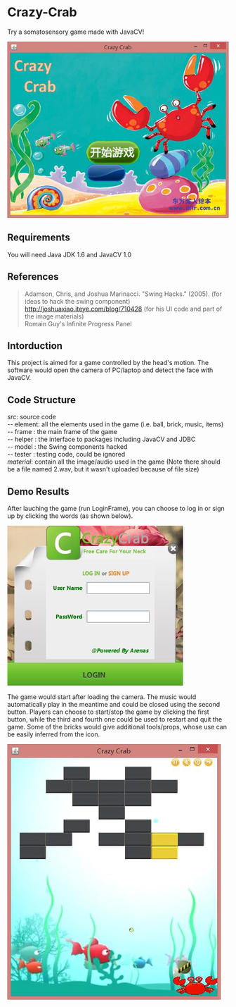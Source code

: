 # Crazy-Crab
Try a somatosensory game made with JavaCV!

![Alt text](/imgs/game.jpg)

## Requirements
You will need Java JDK 1.6 and JavaCV 1.0
## References
> Adamson, Chris, and Joshua Marinacci. "Swing Hacks." (2005). (for ideas to hack the swing component)  
> http://joshuaxiao.iteye.com/blog/710428 (for his UI code and part of the image materials)  
> Romain Guy's Infinite Progress Panel
## Intorduction
This project is aimed for a game controlled by the head's motion. The software would open the camera of PC/laptop and detect the face with JavaCV.
## Code Structure
*src*: source code  
-- element: all the elements used in the game (i.e. ball, brick, music, items)  
-- frame : the main frame of the game  
-- helper : the interface to packages including JavaCV and JDBC  
-- model : the Swing components hacked  
-- tester : testing code, could be ignored  
*material*: contain all the image/audio used in the game (Note there should be a file named 2.wav, but it wasn't uploaded because of file size)
## Demo Results
After lauching the game (run LoginFrame), you can choose to log in or sign up by clicking the words (as shown below).

![Alt text](/imgs/login.jpg)  

The game would start after loading the camera. The music would automatically play in the meantime and could be closed using the second button. Players can choose to start/stop the game by clicking the first button, while the third and fourth one could be used to restart and quit the game. Some of the bricks would give additional tools/props, whose use can be easily inferred from the icon.  

![Alt text](/imgs/gameon.jpg)  
